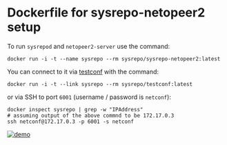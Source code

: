 # Dockerfile for sysrepo-netopeer2 setup

To run `sysrepod` and `netopeer2-server` use the command:
```
docker run -i -t --name sysrepo --rm sysrepo/sysrepo-netopeer2:latest
```
You can connect to it via [testconf](https://hub.docker.com/r/sysrepo/testconf/) with the command:
```
docker run -i -t --link sysrepo --rm sysrepo/testconf:latest
```

or via SSH to port `6001` (username / password is `netconf`):
```
docker inspect sysrepo | grep -w "IPAddress"
# assuming output of the above commnd to be 172.17.0.3
ssh netconf@172.17.0.3 -p 6001 -s netconf 
```

[![demo](https://asciinema.org/a/05cdmz78fhcl5jeo4xyiqqr33.png)](https://asciinema.org/a/05cdmz78fhcl5jeo4xyiqqr33?autoplay=1)
